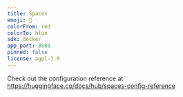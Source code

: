 ```yaml
---
title: Spacex
emoji: 👀
colorFrom: red
colorTo: blue
sdk: docker
app_port: 8080
pinned: false
license: agpl-3.0
---
```


Check out the configuration reference at https://huggingface.co/docs/hub/spaces-config-reference